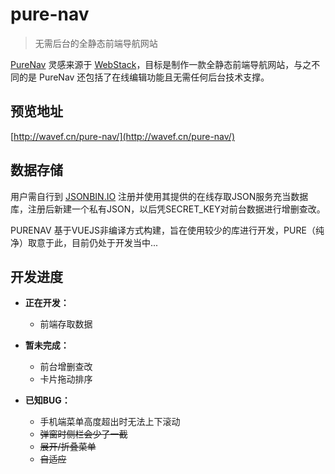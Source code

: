 # pure-nav

> 无需后台的全静态前端导航网站

[PureNav](https://github.com/WaveF/pure-nav/) 灵感来源于 [WebStack](https://github.com/WebStackPage/WebStackPage.github.io)，目标是制作一款全静态前端导航网站，与之不同的是 PureNav 还包括了在线编辑功能且无需任何后台技术支撑。

## 预览地址

[http://wavef.cn/pure-nav/](http://wavef.cn/pure-nav/)


## 数据存储

用户需自行到 [JSONBIN.IO](https://jsonbin.io) 注册并使用其提供的在线存取JSON服务充当数据库，注册后新建一个私有JSON，以后凭SECRET_KEY对前台数据进行增删查改。

PURENAV 基于VUEJS非编译方式构建，旨在使用较少的库进行开发，PURE（纯净）取意于此，目前仍处于开发当中...

## 开发进度

- **正在开发：**

  * 前端存取数据

- **暂未完成：**

  * 前台增删查改
  * 卡片拖动排序

- **已知BUG：**

  * 手机端菜单高度超出时无法上下滚动
  * ~~弹窗时侧栏会少了一截~~
  * ~~展开/折叠菜单~~
  * ~~自适应~~